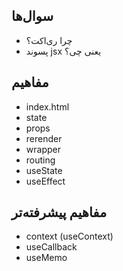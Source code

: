 ## سوال‌ها
- چرا ری‌اکت؟
- پسوند jsx یعنی چی؟

## مفاهیم
- index.html
- state
- props
- rerender
- wrapper
- routing
- useState
- useEffect

## مفاهیم پیشرفته‌تر
- context (useContext)
- useCallback
- useMemo
